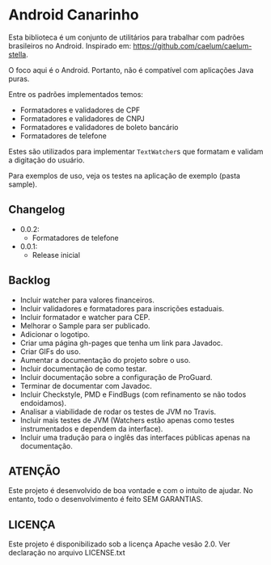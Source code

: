 Android Canarinho
=================

Esta biblioteca é um conjunto de utilitários para trabalhar com padrões brasileiros no Android. Inspirado em: https://github.com/caelum/caelum-stella.

O foco aqui é o Android. Portanto, não é compatível com aplicações Java puras.

Entre os padrões implementados temos:

- Formatadores e validadores de CPF
- Formatadores e validadores de CNPJ
- Formatadores e validadores de boleto bancário
- Formatadores de telefone

Estes são utilizados para implementar `TextWatcher`s que formatam e validam a digitação do usuário.

Para exemplos de uso, veja os testes na aplicação de exemplo (pasta sample).

Changelog
---------
- 0.0.2:
    - Formatadores de telefone
- 0.0.1:
    - Release inicial

Backlog
-------

- Incluir watcher para valores financeiros.
- Incluir validadores e formatadores para inscrições estaduais.
- Incluir formatador e watcher para CEP.
- Melhorar o Sample para ser publicado.
- Adicionar o logotipo.
- Criar uma página gh-pages que tenha um link para Javadoc.
- Criar GIFs do uso.
- Aumentar a documentação do projeto sobre o uso.
- Incluir documentação de como testar.
- Incluir documentação sobre a configuração de ProGuard.
- Terminar de documentar com Javadoc.
- Incluir Checkstyle, PMD e FindBugs (com refinamento se não todos endoidamos).
- Analisar a viabilidade de rodar os testes de JVM no Travis.
- Incluir mais testes de JVM (Watchers estão apenas como testes instrumentados e dependem da interface).
- Incluir uma tradução para o inglês das interfaces públicas apenas na documentação.

ATENÇÃO
-------

Este projeto é desenvolvido de boa vontade e com o intuito de ajudar. No entanto, todo o desenvolvimento é feito SEM GARANTIAS.

LICENÇA
-------

Este projeto é disponibilizado sob a licença Apache vesão 2.0. Ver declaração no arquivo LICENSE.txt
